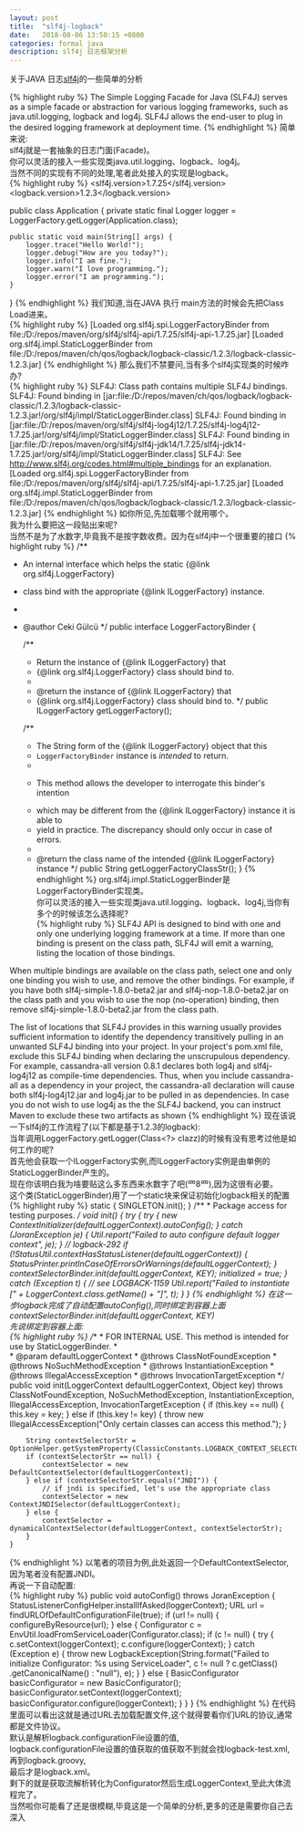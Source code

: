 ```yaml
---
layout: post
title:  "slf4j-logback"
date:   2018-08-06 13:50:15 +0800
categories: formal java
description: slf4j 日志框架分析
---
```

关于JAVA 日志<a href='https://www.slf4j.org/manual.html'>slf4j</a>的一些简单的分析

{% highlight ruby %}
The Simple Logging Facade for Java (SLF4J) 
serves as a simple facade or abstraction for various logging frameworks, 
such as java.util.logging, logback and log4j.
SLF4J allows the end-user to plug in the desired logging framework at deployment time.
{% endhighlight %}
简单来说:<br/>
	slf4j就是一套抽象的日志门面(Facade)。<br/>
	你可以灵活的接入一些实现类java.util.logging、logback、log4j。<br/>
当然不同的实现有不同的处理,笔者此处接入的实现是logback。<br/>
{% highlight ruby %}
<slf4j.version>1.7.25</slf4j.version>
<logback.version>1.2.3</logback.version>

public class Application {
    private static final Logger logger = LoggerFactory.getLogger(Application.class);

    public static void main(String[] args) {
        logger.trace("Hello World!");
        logger.debug("How are you today?");
        logger.info("I am fine.");
        logger.warn("I love programming.");
        logger.error("I am programming.");
    }
}
{% endhighlight %}
我们知道,当在JAVA 执行 main方法的时候会先把Class Load进来。<br/>
{% highlight ruby %}
[Loaded org.slf4j.spi.LoggerFactoryBinder from file:/D:/repos/maven/org/slf4j/slf4j-api/1.7.25/slf4j-api-1.7.25.jar]
[Loaded org.slf4j.impl.StaticLoggerBinder from file:/D:/repos/maven/ch/qos/logback/logback-classic/1.2.3/logback-classic-1.2.3.jar]
{% endhighlight %}
那么我们不禁要问,当有多个slf4j实现类的时候咋办?<br/>
{% highlight ruby %}
SLF4J: Class path contains multiple SLF4J bindings.
SLF4J: Found binding in [jar:file:/D:/repos/maven/ch/qos/logback/logback-classic/1.2.3/logback-classic-1.2.3.jar!/org/slf4j/impl/StaticLoggerBinder.class]
SLF4J: Found binding in [jar:file:/D:/repos/maven/org/slf4j/slf4j-log4j12/1.7.25/slf4j-log4j12-1.7.25.jar!/org/slf4j/impl/StaticLoggerBinder.class]
SLF4J: Found binding in [jar:file:/D:/repos/maven/org/slf4j/slf4j-jdk14/1.7.25/slf4j-jdk14-1.7.25.jar!/org/slf4j/impl/StaticLoggerBinder.class]
SLF4J: See http://www.slf4j.org/codes.html#multiple_bindings for an explanation.
[Loaded org.slf4j.spi.LoggerFactoryBinder from file:/D:/repos/maven/org/slf4j/slf4j-api/1.7.25/slf4j-api-1.7.25.jar]
[Loaded org.slf4j.impl.StaticLoggerBinder from file:/D:/repos/maven/ch/qos/logback/logback-classic/1.2.3/logback-classic-1.2.3.jar]
{% endhighlight %}
如你所见,先加载哪个就用哪个。<br/>
我为什么要把这一段贴出来呢?<br/>
当然不是为了水数字,毕竟我不是按字数收费。因为在slf4j中一个很重要的接口
{% highlight ruby %}
/**
 * An internal interface which helps the static {@link org.slf4j.LoggerFactory} 
 * class bind with the appropriate {@link ILoggerFactory} instance. 
 * 
 * @author Ceki G&uuml;lc&uuml;
 */
public interface LoggerFactoryBinder {

    /**
     * Return the instance of {@link ILoggerFactory} that 
     * {@link org.slf4j.LoggerFactory} class should bind to.
     * 
     * @return the instance of {@link ILoggerFactory} that 
     * {@link org.slf4j.LoggerFactory} class should bind to.
     */
    public ILoggerFactory getLoggerFactory();

    /**
     * The String form of the {@link ILoggerFactory} object that this 
     * <code>LoggerFactoryBinder</code> instance is <em>intended</em> to return. 
     * 
     * <p>This method allows the developer to interrogate this binder's intention
     * which may be different from the {@link ILoggerFactory} instance it is able to 
     * yield in practice. The discrepancy should only occur in case of errors.
     * 
     * @return the class name of the intended {@link ILoggerFactory} instance
     */
    public String getLoggerFactoryClassStr();
}
{% endhighlight %}
org.slf4j.impl.StaticLoggerBinder是LoggerFactoryBinder实现类。<br/>
你可以灵活的接入一些实现类java.util.logging、logback、log4j,当你有多个的时候该怎么选择呢?<br/>
{% highlight ruby %}
SLF4J API is designed to bind with one and only one underlying logging framework at a time. 
If more than one binding is present on the class path, SLF4J will emit a warning, listing the location of those bindings.

When multiple bindings are available on the class path, select one and only one binding you wish to use, and remove the other bindings. 
For example, 
if you have both slf4j-simple-1.8.0-beta2.jar and slf4j-nop-1.8.0-beta2.jar on the class path and you wish to use the nop (no-operation) binding, 
then remove slf4j-simple-1.8.0-beta2.jar from the class path.

The list of locations that SLF4J provides in this warning usually provides sufficient information to identify 
the dependency transitively pulling in an unwanted SLF4J binding into your project. 
In your project's pom.xml file, exclude this SLF4J binding when declaring the unscrupulous dependency.
For example, 
cassandra-all version 0.8.1 declares both log4j and slf4j-log4j12 as compile-time dependencies.
Thus, when you include cassandra-all as a dependency in your project, 
the cassandra-all declaration will cause both slf4j-log4j12.jar and log4j.jar to be pulled in as dependencies. 
In case you do not wish to use log4j as the the SLF4J backend, you can instruct Maven to exclude these two artifacts as shown 
{% endhighlight %}
现在该说一下slf4j的工作流程了(以下都是基于1.2.3的logback):<br/>
当年调用LoggerFactory.getLogger(Class<?> clazz)的时候有没有思考过他是如何工作的呢?<br/>
首先他会获取一个ILoggerFactory实例,而ILoggerFactory实例是由单例的StaticLoggerBinder产生的。<br/>
现在你该明白我为啥要贴这么多东西来水数字了吧(罒8罒),因为这很有必要。<br/>
这个类(StaticLoggerBinder)用了一个static块来保证初始化logback相关的配置
{% highlight ruby %}
    static {
        SINGLETON.init();
    }
    /**
     * Package access for testing purposes.
     */
    void init() {
        try {
            try {
                new ContextInitializer(defaultLoggerContext).autoConfig();
            } catch (JoranException je) {
                Util.report("Failed to auto configure default logger context", je);
            }
            // logback-292
            if (!StatusUtil.contextHasStatusListener(defaultLoggerContext)) {
                StatusPrinter.printInCaseOfErrorsOrWarnings(defaultLoggerContext);
            }
            contextSelectorBinder.init(defaultLoggerContext, KEY);
            initialized = true;
        } catch (Exception t) { // see LOGBACK-1159
            Util.report("Failed to instantiate [" + LoggerContext.class.getName() + "]", t);
        }
    }
{% endhighlight %}
在这一步logback完成了自动配置autoConfig(),同时绑定到容器上面contextSelectorBinder.init(defaultLoggerContext, KEY)<br/>
先说绑定到容器上面:<br/>
{% highlight ruby %}
    /**
     * FOR INTERNAL USE. This method is intended for use by  StaticLoggerBinder.
     *  
     * @param defaultLoggerContext
     * @throws ClassNotFoundException
     * @throws NoSuchMethodException
     * @throws InstantiationException
     * @throws IllegalAccessException
     * @throws InvocationTargetException
     */
    public void init(LoggerContext defaultLoggerContext, Object key) throws ClassNotFoundException, NoSuchMethodException, InstantiationException,
                    IllegalAccessException, InvocationTargetException {
        if (this.key == null) {
            this.key = key;
        } else if (this.key != key) {
            throw new IllegalAccessException("Only certain classes can access this method.");
        }

        String contextSelectorStr = OptionHelper.getSystemProperty(ClassicConstants.LOGBACK_CONTEXT_SELECTOR);
        if (contextSelectorStr == null) {
            contextSelector = new DefaultContextSelector(defaultLoggerContext);
        } else if (contextSelectorStr.equals("JNDI")) {
            // if jndi is specified, let's use the appropriate class
            contextSelector = new ContextJNDISelector(defaultLoggerContext);
        } else {
            contextSelector = dynamicalContextSelector(defaultLoggerContext, contextSelectorStr);
        }
    }
{% endhighlight %}
以笔者的项目为例,此处返回一个DefaultContextSelector,因为笔者没有配置JNDI。<br/>
再说一下自动配置:<br/>
{% highlight ruby %}
    public void autoConfig() throws JoranException {
        StatusListenerConfigHelper.installIfAsked(loggerContext);
        URL url = findURLOfDefaultConfigurationFile(true);
        if (url != null) {
            configureByResource(url);
        } else {
            Configurator c = EnvUtil.loadFromServiceLoader(Configurator.class);
            if (c != null) {
                try {
                    c.setContext(loggerContext);
                    c.configure(loggerContext);
                } catch (Exception e) {
                    throw new LogbackException(String.format("Failed to initialize Configurator: %s using ServiceLoader", c != null ? c.getClass()
                                    .getCanonicalName() : "null"), e);
                }
            } else {
                BasicConfigurator basicConfigurator = new BasicConfigurator();
                basicConfigurator.setContext(loggerContext);
                basicConfigurator.configure(loggerContext);
            }
        }
    }
{% endhighlight %}
在代码里面可以看出这就是通过URL去加载配置文件,这个就得要看你们URL的协议,通常都是文件协议。<br/>
默认是解析logback.configurationFile设置的值,<br/>
logback.configurationFile设置的值获取的值获取不到就会找logback-test.xml,<br/>
再到logback.groovy,<br/>
最后才是logback.xml。<br/>
剩下的就是获取流解析转化为Configurator然后生成LoggerContext,至此大体流程完了。<br/>
当然啦你可能看了还是很模糊,毕竟这是一个简单的分析,更多的还是需要你自己去深入
